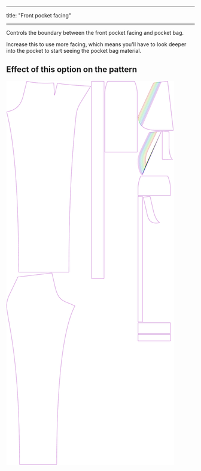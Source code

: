 - - -
title: "Front pocket facing"
- - -

Controls the boundary between the front pocket facing and pocket bag.

Increase this to use more facing, which means you'll have to look deeper into the pocket to start seeing the pocket bag material.

## Effect of this option on the pattern

![This image shows the effect of this option by superimposing several variants that have a different value for this option](charlie_frontpocketfacing_sample.svg "Effect of this option on the pattern")
